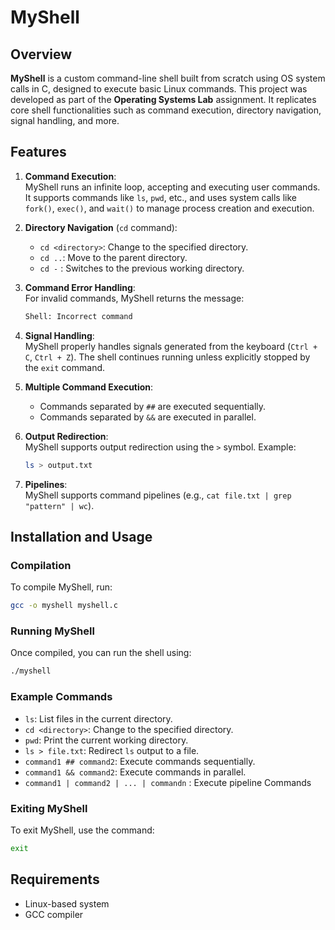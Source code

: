 # MyShell

## Overview

**MyShell** is a custom command-line shell built from scratch using OS system calls in C, designed to execute basic Linux commands. This project was developed as part of the **Operating Systems Lab** assignment. It replicates core shell functionalities such as command execution, directory navigation, signal handling, and more.

## Features

1. **Command Execution**:  
   MyShell runs an infinite loop, accepting and executing user commands. It supports commands like `ls`, `pwd`, etc., and uses system calls like `fork()`, `exec()`, and `wait()` to manage process creation and execution.

2. **Directory Navigation** (`cd` command):  
   - `cd <directory>`: Change to the specified directory.
   - `cd ..`: Move to the parent directory.
   - `cd -` : Switches to the previous working directory.
   
3. **Command Error Handling**:  
   For invalid commands, MyShell returns the message:
   ```bash
   Shell: Incorrect command
   ```

4. **Signal Handling**:  
   MyShell properly handles signals generated from the keyboard (`Ctrl + C`, `Ctrl + Z`). The shell continues running unless explicitly stopped by the `exit` command.

5. **Multiple Command Execution**:  
   - Commands separated by `##` are executed sequentially.
   - Commands separated by `&&` are executed in parallel.

6. **Output Redirection**:  
   MyShell supports output redirection using the `>` symbol. Example:
   ```bash
   ls > output.txt
   ```

7. **Pipelines**:  
   MyShell supports command pipelines (e.g., `cat file.txt | grep "pattern" | wc`).

## Installation and Usage

### Compilation
To compile MyShell, run:
```bash
gcc -o myshell myshell.c
```

### Running MyShell
Once compiled, you can run the shell using:
```bash
./myshell
```

### Example Commands
- `ls`: List files in the current directory.
- `cd <directory>`: Change to the specified directory.
- `pwd`: Print the current working directory.
- `ls > file.txt`: Redirect `ls` output to a file.
- `command1 ## command2`: Execute commands sequentially.
- `command1 && command2`: Execute commands in parallel.
- `command1 | command2 | ... | commandn` : Execute pipeline Commands

### Exiting MyShell
To exit MyShell, use the command:
```bash
exit
```

## Requirements

- Linux-based system
- GCC compiler
